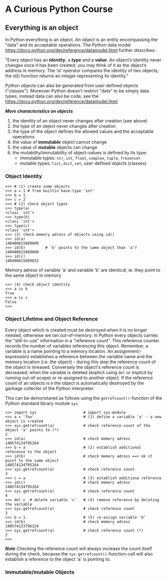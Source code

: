 # A Curious Python Course

## Everything is an object ##

In Python everything is an object. An object is an entity encompassing the "data" and its acceptable operations. The Python data model <https://docs.python.org/dev/reference/datamodel.html> further describes:

"Every object has an ***identity***, a ***type*** and a ***value***. An object’s identity never changes once it has been created; you may think of it as the object’s address in memory. The ‘is’ operator compares the identity of two objects; the id() function returns an integer representing its identity."

Python objects can also be generated from user-defined objects ("classes"). Moreover Python doesn't restrict "data" to be simply data types, instead data can also be code, see the <https://docs.python.org/dev/reference/datamodel.html>


***More characteristics on objects***

1. the identity of an object never changes after creation (see above)
2. the type of an object never changes after creation
3. the type of the object defines the allowed values and the acceptable operations
4. the value of **immutable** object cannot change
5. the value of **mutable** objects can change
6. the mutability/immutability of object-values is defined by its type:
    - immutable types: `str`, `int`, `float`, `complex`, `tuple`, `frozenset`
    - mutable types: `list`, `dict`, `set`, user-defined objects (classes)


### Object Identity ###

    >>> # (1) create some objects
    >>> a = 1 # from builtin base-type 'int'
    >>> b = 1
    >>> c = 2
    >>> # (2) check object types
    >>> type(a)
    <class 'int'>
    >>> type(b)
    <class 'int'>
    >>> type(c)
    <class 'int'>
    >>> (3) check memory adress of objects using id()
    >>> id(a) 
    140480615689600
    >>> id(b)         # 'b' points to the same object than 'a'?
    140480615689600
    >>> id(c)
    140480615689632

Memory adress of variable 'a' and variable 'b' are identical, ie. they point to the same object in memory

    >>> (4) check object identity
    >>> a is b
    True
    >>> a is c
    False
    >>> 


### Object Lifetime and Object Reference ###

Every object which is created must be destroyed when it is no longer needed, otherwise we ran out-of-memory. In Python every objects carries the "still-in-use" information in a "reference count". This reference counter records the number of variables referencing this object. Remember, a variable is a name pointing to a memory location. An assignment(-expression) establishes a reference between the variable name and the memory location (i.e. the object) - during this step the reference count of the object is inreased. Conversely the object's reference count is decreased, when the variable is deleted (explicit using `del` or implicit by running out-of-scope) or re-assigned to another object.
If the reference count of an objects is `0` the object is automatically destroyed by the garbage collector of the Python interpreter.

This can be demonstared as follows using the `getrefcount()`-function of the Python standard library module `sys`

    >>> import sys                     # import sys-module
    >>> a = 'foo'                      # (1) define a variable 'a' - a new object is created
    >>> sys.getrefcount(a)             # check reference-count of the object 'a' points to (*)
    2
    >>> id(a)                          # check memory adress
    140574134795264
    >>> b = a                          # (2) establish additional reference to the object
    >>> id(b)                          # check memory adress ==> ok it point to the same object
    140574134795264
    >>> sys.getrefcount(a)             # check reference count
    3
    >>> c = a                          # (3) establish additiona reference
    >>> id(c)                          # check memory adress
    140574134795264
    >>> sys.getrefcount(a)             # check reference count
    4
    >>> del c  # delete variable 'c'   # (4) remove reference by deleting the variable
    >>> sys.getrefcount(a)             # check reference count
    3
    >>> b = 1                          # (5) re-assign variable 'b'
    >>> id(b)                          # check memory adress
    140574133796224
    >>> sys.getrefcount(a)             # check reference count (*)
    2
    >>>


***Note***
Checking the reference count will always increase the count itself during the check, because the `sys.getrefcount()`-function-call will also establish a reference to the object 'a' is pointing to. 


### Immutable/mutable Objects ###
